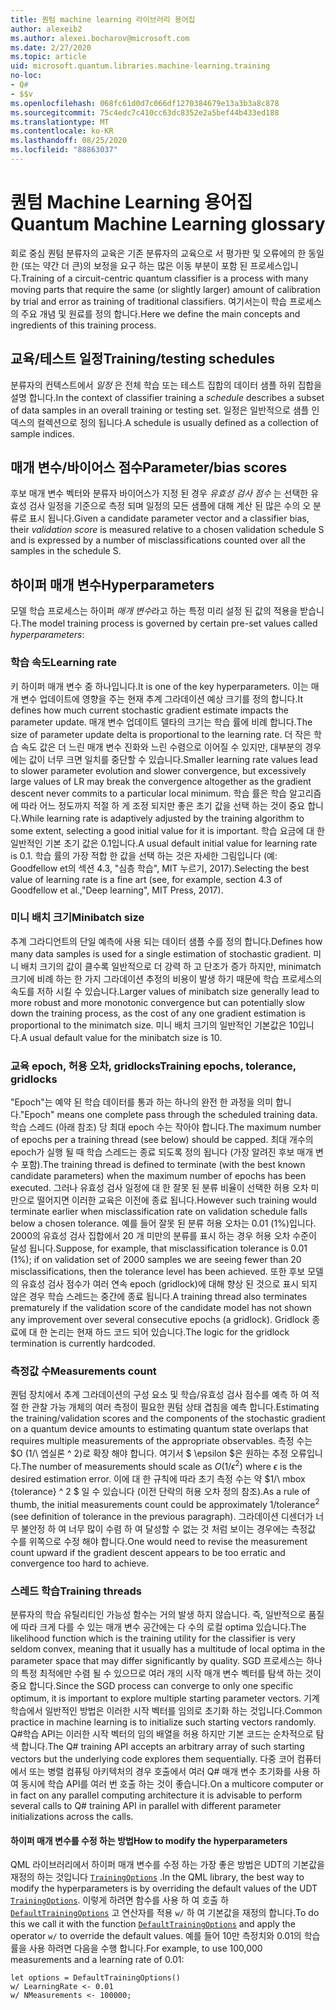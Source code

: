 ```yaml
---
title: 퀀텀 machine learning 라이브러리 용어집
author: alexeib2
ms.author: alexei.bocharov@microsoft.com
ms.date: 2/27/2020
ms.topic: article
uid: microsoft.quantum.libraries.machine-learning.training
no-loc:
- Q#
- $$v
ms.openlocfilehash: 068fc61d0d7c066df1270384679e13a3b3a8c878
ms.sourcegitcommit: 75c4edc7c410cc63dc8352e2a5bef44b433ed188
ms.translationtype: MT
ms.contentlocale: ko-KR
ms.lasthandoff: 08/25/2020
ms.locfileid: "88863037"
---
```

# <a name="quantum-machine-learning-glossary"></a><span data-ttu-id="c5fde-102">퀀텀 Machine Learning 용어집</span><span class="sxs-lookup"><span data-stu-id="c5fde-102">Quantum Machine Learning glossary</span></span>

<span data-ttu-id="c5fde-103">회로 중심 퀀텀 분류자의 교육은 기존 분류자의 교육으로 서 평가판 및 오류에의 한 동일한 (또는 약간 더 큰)의 보정을 요구 하는 많은 이동 부분이 포함 된 프로세스입니다.</span><span class="sxs-lookup"><span data-stu-id="c5fde-103">Training of a circuit-centric quantum classifier is a process with many moving parts that require the same (or slightly larger) amount of calibration by trial and error as training of traditional classifiers.</span></span> <span data-ttu-id="c5fde-104">여기서는이 학습 프로세스의 주요 개념 및 원료를 정의 합니다.</span><span class="sxs-lookup"><span data-stu-id="c5fde-104">Here we define the main concepts and ingredients of this training process.</span></span>

## <a name="trainingtesting-schedules"></a><span data-ttu-id="c5fde-105">교육/테스트 일정</span><span class="sxs-lookup"><span data-stu-id="c5fde-105">Training/testing schedules</span></span>

<span data-ttu-id="c5fde-106">분류자의 컨텍스트에서 *일정* 은 전체 학습 또는 테스트 집합의 데이터 샘플 하위 집합을 설명 합니다.</span><span class="sxs-lookup"><span data-stu-id="c5fde-106">In the context of classifier training a *schedule* describes a subset of data samples in an overall training or testing set.</span></span> <span data-ttu-id="c5fde-107">일정은 일반적으로 샘플 인덱스의 컬렉션으로 정의 됩니다.</span><span class="sxs-lookup"><span data-stu-id="c5fde-107">A schedule is usually defined as a collection of sample indices.</span></span>

## <a name="parameterbias-scores"></a><span data-ttu-id="c5fde-108">매개 변수/바이어스 점수</span><span class="sxs-lookup"><span data-stu-id="c5fde-108">Parameter/bias scores</span></span>

<span data-ttu-id="c5fde-109">후보 매개 변수 벡터와 분류자 바이어스가 지정 된 경우 *유효성 검사 점수* 는 선택한 유효성 검사 일정을 기준으로 측정 되며 일정의 모든 샘플에 대해 계산 된 많은 수의 오 분류로 표시 됩니다.</span><span class="sxs-lookup"><span data-stu-id="c5fde-109">Given a candidate parameter vector and a classifier bias, their *validation score* is measured relative to a chosen validation schedule S and is expressed by a number of misclassifications counted over all the samples in the schedule S.</span></span>

## <a name="hyperparameters"></a><span data-ttu-id="c5fde-110">하이퍼 매개 변수</span><span class="sxs-lookup"><span data-stu-id="c5fde-110">Hyperparameters</span></span>

<span data-ttu-id="c5fde-111">모델 학습 프로세스는 하이퍼 *매개 변수*라고 하는 특정 미리 설정 된 값의 적용을 받습니다.</span><span class="sxs-lookup"><span data-stu-id="c5fde-111">The model training process is governed by certain pre-set values called *hyperparameters*:</span></span>

### <a name="learning-rate"></a><span data-ttu-id="c5fde-112">학습 속도</span><span class="sxs-lookup"><span data-stu-id="c5fde-112">Learning rate</span></span>

<span data-ttu-id="c5fde-113">키 하이퍼 매개 변수 중 하나입니다.</span><span class="sxs-lookup"><span data-stu-id="c5fde-113">It is one of the key hyperparameters.</span></span> <span data-ttu-id="c5fde-114">이는 매개 변수 업데이트에 영향을 주는 현재 추계 그라데이션 예상 크기를 정의 합니다.</span><span class="sxs-lookup"><span data-stu-id="c5fde-114">It defines how much current stochastic gradient estimate impacts the parameter update.</span></span> <span data-ttu-id="c5fde-115">매개 변수 업데이트 델타의 크기는 학습 률에 비례 합니다.</span><span class="sxs-lookup"><span data-stu-id="c5fde-115">The size of parameter update delta is proportional to the learning rate.</span></span> <span data-ttu-id="c5fde-116">더 작은 학습 속도 값은 더 느린 매개 변수 진화와 느린 수렴으로 이어질 수 있지만, 대부분의 경우에는 값이 너무 크면 일치를 중단할 수 있습니다.</span><span class="sxs-lookup"><span data-stu-id="c5fde-116">Smaller learning rate values lead to slower parameter evolution and slower convergence, but excessively large values of LR may break the convergence altogether as the gradient descent never commits to a particular local minimum.</span></span> <span data-ttu-id="c5fde-117">학습 률은 학습 알고리즘에 따라 어느 정도까지 적절 하 게 조정 되지만 좋은 초기 값을 선택 하는 것이 중요 합니다.</span><span class="sxs-lookup"><span data-stu-id="c5fde-117">While learning rate is adaptively adjusted by the training algorithm to some extent, selecting a good initial value for it is important.</span></span> <span data-ttu-id="c5fde-118">학습 요금에 대 한 일반적인 기본 초기 값은 0.1입니다.</span><span class="sxs-lookup"><span data-stu-id="c5fde-118">A usual default initial value for learning rate is 0.1.</span></span> <span data-ttu-id="c5fde-119">학습 률의 가장 적합 한 값을 선택 하는 것은 자세한 그림입니다 (예: Goodfellow et의 섹션 4.3, "심층 학습", MIT 누르기, 2017).</span><span class="sxs-lookup"><span data-stu-id="c5fde-119">Selecting the best value of learning rate is a fine art (see, for example, section 4.3 of Goodfellow et al.,"Deep learning", MIT Press, 2017).</span></span>

### <a name="minibatch-size"></a><span data-ttu-id="c5fde-120">미니 배치 크기</span><span class="sxs-lookup"><span data-stu-id="c5fde-120">Minibatch size</span></span>

<span data-ttu-id="c5fde-121">추계 그라디언트의 단일 예측에 사용 되는 데이터 샘플 수를 정의 합니다.</span><span class="sxs-lookup"><span data-stu-id="c5fde-121">Defines how many data samples is used for a single estimation of stochastic gradient.</span></span> <span data-ttu-id="c5fde-122">미니 배치 크기의 값이 클수록 일반적으로 더 강력 하 고 단조가 증가 하지만, minimatch 크기에 비례 하는 한 가지 그라데이션 추정의 비용이 발생 하기 때문에 학습 프로세스의 속도를 저하 시킬 수 있습니다.</span><span class="sxs-lookup"><span data-stu-id="c5fde-122">Larger values of minibatch size generally lead to more robust and more monotonic convergence but can potentially slow down the training process, as the cost of any one gradient estimation is proportional to the minimatch size.</span></span> <span data-ttu-id="c5fde-123">미니 배치 크기의 일반적인 기본값은 10입니다.</span><span class="sxs-lookup"><span data-stu-id="c5fde-123">A usual default value for the minibatch size is 10.</span></span>

### <a name="training-epochs-tolerance-gridlocks"></a><span data-ttu-id="c5fde-124">교육 epoch, 허용 오차, gridlocks</span><span class="sxs-lookup"><span data-stu-id="c5fde-124">Training epochs, tolerance, gridlocks</span></span>

<span data-ttu-id="c5fde-125">"Epoch"는 예약 된 학습 데이터를 통과 하는 하나의 완전 한 과정을 의미 합니다.</span><span class="sxs-lookup"><span data-stu-id="c5fde-125">"Epoch" means one complete pass through the scheduled training data.</span></span>
<span data-ttu-id="c5fde-126">학습 스레드 (아래 참조) 당 최대 epoch 수는 작아야 합니다.</span><span class="sxs-lookup"><span data-stu-id="c5fde-126">The maximum number of epochs per a training thread (see below) should be capped.</span></span> <span data-ttu-id="c5fde-127">최대 개수의 epoch가 실행 될 때 학습 스레드는 종료 되도록 정의 됩니다 (가장 알려진 후보 매개 변수 포함).</span><span class="sxs-lookup"><span data-stu-id="c5fde-127">The training thread is defined to terminate (with the best known candidate parameters) when the maximum number of epochs has been executed.</span></span> <span data-ttu-id="c5fde-128">그러나 유효성 검사 일정에 대 한 잘못 된 분류 비율이 선택한 허용 오차 미만으로 떨어지면 이러한 교육은 이전에 종료 됩니다.</span><span class="sxs-lookup"><span data-stu-id="c5fde-128">However such training would terminate earlier when misclassification rate on validation schedule falls below a chosen tolerance.</span></span> <span data-ttu-id="c5fde-129">예를 들어 잘못 된 분류 허용 오차는 0.01 (1%)입니다. 2000의 유효성 검사 집합에서 20 개 미만의 분류를 표시 하는 경우 허용 오차 수준이 달성 됩니다.</span><span class="sxs-lookup"><span data-stu-id="c5fde-129">Suppose, for example, that misclassification tolerance is 0.01 (1%); if on validation set of 2000 samples we are seeing fewer than 20 misclassifications, then the tolerance level has been achieved.</span></span> <span data-ttu-id="c5fde-130">또한 후보 모델의 유효성 검사 점수가 여러 연속 epoch (gridlock)에 대해 향상 된 것으로 표시 되지 않은 경우 학습 스레드는 중간에 종료 됩니다.</span><span class="sxs-lookup"><span data-stu-id="c5fde-130">A training thread also terminates prematurely if the validation score of the candidate model has not shown any improvement over several consecutive epochs (a gridlock).</span></span> <span data-ttu-id="c5fde-131">Gridlock 종료에 대 한 논리는 현재 하드 코드 되어 있습니다.</span><span class="sxs-lookup"><span data-stu-id="c5fde-131">The logic for the gridlock termination is currently hardcoded.</span></span>

### <a name="measurements-count"></a><span data-ttu-id="c5fde-132">측정값 수</span><span class="sxs-lookup"><span data-stu-id="c5fde-132">Measurements count</span></span>

<span data-ttu-id="c5fde-133">퀀텀 장치에서 추계 그라데이션의 구성 요소 및 학습/유효성 검사 점수를 예측 하 여 적절 한 관찰 가능 개체의 여러 측정이 필요한 퀀텀 상태 겹침을 예측 합니다.</span><span class="sxs-lookup"><span data-stu-id="c5fde-133">Estimating the training/validation scores and the components of the stochastic gradient on a quantum device amounts to estimating quantum state overlaps that requires multiple measurements of the appropriate observables.</span></span> <span data-ttu-id="c5fde-134">측정 수는 $O (1/\ 엡실론 ^ 2)로 확장 해야 합니다. 여기서 $ \epsilon $은 원하는 추정 오류입니다.</span><span class="sxs-lookup"><span data-stu-id="c5fde-134">The number of measurements should scale as $O(1/\epsilon^2)$ where $\epsilon$ is the desired estimation error.</span></span>
<span data-ttu-id="c5fde-135">이에 대 한 규칙에 따라 초기 측정 수는 약 $1/\ mbox {tolerance} ^ 2 $ 일 수 있습니다 (이전 단락의 허용 오차 정의 참조).</span><span class="sxs-lookup"><span data-stu-id="c5fde-135">As a rule of thumb, the initial measurements count could be approximately $1/\mbox{tolerance}^2$ (see definition of tolerance in the previous paragraph).</span></span> <span data-ttu-id="c5fde-136">그라데이션 디센더가 너무 불안정 하 여 너무 많이 수렴 하 여 달성할 수 없는 것 처럼 보이는 경우에는 측정값 수를 위쪽으로 수정 해야 합니다.</span><span class="sxs-lookup"><span data-stu-id="c5fde-136">One would need to revise the measurement count upward if the gradient descent appears to be too erratic and convergence too hard to achieve.</span></span>

### <a name="training-threads"></a><span data-ttu-id="c5fde-137">스레드 학습</span><span class="sxs-lookup"><span data-stu-id="c5fde-137">Training threads</span></span>

<span data-ttu-id="c5fde-138">분류자의 학습 유틸리티인 가능성 함수는 거의 발생 하지 않습니다. 즉, 일반적으로 품질에 따라 크게 다를 수 있는 매개 변수 공간에는 다 수의 로컬 optima 있습니다.</span><span class="sxs-lookup"><span data-stu-id="c5fde-138">The likelihood function which is the training utility for the classifier is very seldom convex, meaning that it usually has a multitude of local optima in the parameter space that may differ significantly by quality.</span></span> <span data-ttu-id="c5fde-139">SGD 프로세스는 하나의 특정 최적에만 수렴 될 수 있으므로 여러 개의 시작 매개 변수 벡터를 탐색 하는 것이 중요 합니다.</span><span class="sxs-lookup"><span data-stu-id="c5fde-139">Since the SGD process can converge to only one specific optimum, it is important to explore multiple starting parameter vectors.</span></span> <span data-ttu-id="c5fde-140">기계 학습에서 일반적인 방법은 이러한 시작 벡터를 임의로 초기화 하는 것입니다.</span><span class="sxs-lookup"><span data-stu-id="c5fde-140">Common practice in machine learning is to initialize such starting vectors randomly.</span></span> <span data-ttu-id="c5fde-141">Q#학습 API는 이러한 시작 벡터의 임의 배열을 허용 하지만 기본 코드는 순차적으로 탐색 합니다.</span><span class="sxs-lookup"><span data-stu-id="c5fde-141">The Q# training API accepts an arbitrary array of such starting vectors but the underlying code explores them sequentially.</span></span> <span data-ttu-id="c5fde-142">다중 코어 컴퓨터에서 또는 병렬 컴퓨팅 아키텍처의 경우 호출에서 여러 Q# 매개 변수 초기화를 사용 하 여 동시에 학습 API를 여러 번 호출 하는 것이 좋습니다.</span><span class="sxs-lookup"><span data-stu-id="c5fde-142">On a multicore computer or in fact on any parallel computing architecture it is advisable to perform several calls to Q# training API in parallel with different parameter initializations across the calls.</span></span>

#### <a name="how-to-modify-the-hyperparameters"></a><span data-ttu-id="c5fde-143">하이퍼 매개 변수를 수정 하는 방법</span><span class="sxs-lookup"><span data-stu-id="c5fde-143">How to modify the hyperparameters</span></span>

<span data-ttu-id="c5fde-144">QML 라이브러리에서 하이퍼 매개 변수를 수정 하는 가장 좋은 방법은 UDT의 기본값을 재정의 하는 것입니다 [`TrainingOptions`](xref:microsoft.quantum.machinelearning.trainingoptions) .</span><span class="sxs-lookup"><span data-stu-id="c5fde-144">In the QML library, the best way to modify the hyperparameters is by overriding the default values of the UDT [`TrainingOptions`](xref:microsoft.quantum.machinelearning.trainingoptions).</span></span> <span data-ttu-id="c5fde-145">이렇게 하려면 함수를 사용 하 여 호출 하 [`DefaultTrainingOptions`](xref:microsoft.quantum.machinelearning.defaulttrainingoptions) 고 연산자를 적용 `w/` 하 여 기본값을 재정의 합니다.</span><span class="sxs-lookup"><span data-stu-id="c5fde-145">To do this we call it with the function [`DefaultTrainingOptions`](xref:microsoft.quantum.machinelearning.defaulttrainingoptions) and apply the operator `w/` to override the default values.</span></span> <span data-ttu-id="c5fde-146">예를 들어 10만 측정치와 0.01의 학습 률을 사용 하려면 다음을 수행 합니다.</span><span class="sxs-lookup"><span data-stu-id="c5fde-146">For example, to use 100,000 measurements and a learning rate of 0.01:</span></span>
 ```qsharp
let options = DefaultTrainingOptions()
w/ LearningRate <- 0.01
w/ NMeasurements <- 100000;
 ```
